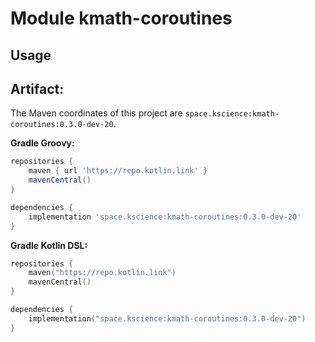 # Module kmath-coroutines



## Usage

## Artifact:

The Maven coordinates of this project are `space.kscience:kmath-coroutines:0.3.0-dev-20`.

**Gradle Groovy:**
```groovy
repositories {
    maven { url 'https://repo.kotlin.link' }
    mavenCentral()
}

dependencies {
    implementation 'space.kscience:kmath-coroutines:0.3.0-dev-20'
}
```
**Gradle Kotlin DSL:**
```kotlin
repositories {
    maven("https://repo.kotlin.link")
    mavenCentral()
}

dependencies {
    implementation("space.kscience:kmath-coroutines:0.3.0-dev-20")
}
```
